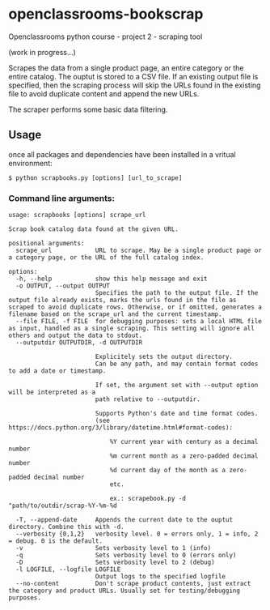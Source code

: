 # openclassrooms-bookscrap
Openclassrooms python course - project 2 - scraping tool

(work in progress...)

Scrapes the data from a single product page, an entire category or the entire catalog.
The ouptut is stored to a CSV file.
If an existing output file is specified, then the scraping process will skip the URLs found in the existing file to avoid duplicate content and append the new URLs.

The scraper performs some basic data filtering.

## Usage
once all packages and dependencies have been installed in a vritual environment:

```
$ python scrapbooks.py [options] [url_to_scrape]
```

### Command line arguments:
```
usage: scrapbooks [options] scrape_url

Scrap book catalog data found at the given URL.

positional arguments:
  scrape_url            URL to scrape. May be a single product page or a category page, or the URL of the full catalog index.

options:
  -h, --help            show this help message and exit
  -o OUTPUT, --output OUTPUT
                        Specifies the path to the output file. If the output file already exists, marks the urls found in the file as scraped to avoid duplicate rows. Otherwise, or if omitted, generates a filename based on the scrape_url and the current timestamp.
  --file FILE, -f FILE  for debugging purposes: sets a local HTML file as input, handled as a single scraping. This setting will ignore all others and output the data to stdout.
  --outputdir OUTPUTDIR, -d OUTPUTDIR
                        
                        Explicitely sets the output directory.
                        Can be any path, and may contain format codes to add a date or timestamp.
                        
                        If set, the argument set with --output option will be interpreted as a
                        path relative to --outputdir.
                        
                        Supports Python's date and time format codes.
                        (see https://docs.python.org/3/library/datetime.html#format-codes):
                        
                            %Y current year with century as a decimal number
                            %m current month as a zero-padded decimal number
                            %d current day of the month as a zero-padded decimal number
                            etc.
                        
                            ex.: scrapebook.py -d "path/to/outdir/scrap-%Y-%m-%d
                        
  -T, --append-date     Appends the current date to the ouptut directory. Combine this with -d.
  --verbosity {0,1,2}   verbosity level. 0 = errors only, 1 = info, 2 = debug. 0 is the default.
  -v                    Sets verbosity level to 1 (info)
  -q                    Sets verbosity level to 0 (errors only)
  -D                    Sets verbosity level to 2 (debug)
  -l LOGFILE, --logfile LOGFILE
                        Output logs to the specified logfile
  --no-content          Don't scrape product contents, just extract the category and product URLs. Usually set for testing/debugging purposes.
```
